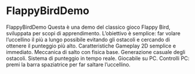 # FlappyBirdDemo
FlappyBirdDemo Questa è una demo del classico gioco Flappy Bird, sviluppata per scopi di apprendimento. L’obiettivo è semplice: far volare l’uccellino il più a lungo possibile evitando gli ostacoli e cercando di ottenere il punteggio più alto. Caratteristiche Gameplay 2D semplice e immediato. Meccanica di salto con fisica base. Generazione casuale degli ostacoli. Sistema di punteggio in tempo reale. Giocabile su PC. Controlli PC: premi la barra spaziatrice per far saltare l’uccellino.
